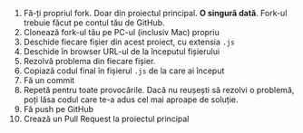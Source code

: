 1. Fă-ți propriul fork. Doar din proiectul principal. **O singură dată**. Fork-ul trebuie făcut pe contul tău de GitHub.
2. Clonează fork-ul tău pe PC-ul (inclusiv Mac) propriu
3. Deschide fiecare fișier din acest proiect, cu extensia `.js`
4. Deschide în browser URL-ul de la începutul fișierului
5. Rezolvă problema din fiecare fișier.
6. Copiază codul final în fișierul `.js` de la care ai început
7. Fă un commit 
8. Repetă pentru toate provocările. Dacă nu reușești să rezolvi o problemă, poți lăsa codul care te-a adus cel mai aproape de soluție.
9. Fă push pe GitHub
10. Crează un Pull Request la proiectul principal
